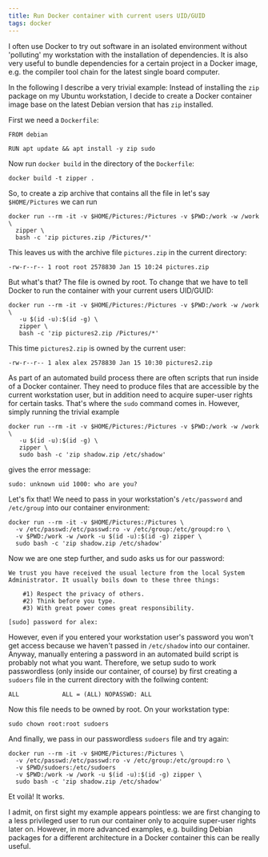 ```yaml
---
title: Run Docker container with current users UID/GUID
tags: docker
---
```


I often use Docker to try out software in an isolated environment without 'polluting' my workstation with the installation of dependencies.
It is also very useful to bundle dependencies for a certain project in a Docker image, e.g. the compiler tool chain for the latest single board computer.

In the following I describe a very trivial example: Instead of installing the `zip` package on my Ubuntu workstation, I decide to create a Docker container image base on the latest Debian version that has `zip` installed.

First we need a `Dockerfile`:
```
FROM debian

RUN apt update && apt install -y zip sudo
```

Now run `docker build` in the directory of the `Dockerfile`:
```
docker build -t zipper .
```

So, to create a zip archive that contains all the file in let's say `$HOME/Pictures` we can run
```
docker run --rm -it -v $HOME/Pictures:/Pictures -v $PWD:/work -w /work \
  zipper \
  bash -c 'zip pictures.zip /Pictures/*'
```

This leaves us with the archive file `pictures.zip` in the current directory:
```
-rw-r--r-- 1 root root 2578830 Jan 15 10:24 pictures.zip
```

But what's that? The file is owned by root. To change that we have to tell Docker to run the container with your current users UID/GUID:
```
docker run --rm -it -v $HOME/Pictures:/Pictures -v $PWD:/work -w /work \
   -u $(id -u):$(id -g) \
   zipper \
   bash -c 'zip pictures2.zip /Pictures/*'
```

This time `pictures2.zip` is owned by the current user:
```
-rw-r--r-- 1 alex alex 2578830 Jan 15 10:30 pictures2.zip
```

As part of an automated build process there are often scripts that run inside of a Docker container.
They need to produce files that are accessible by the current workstation user, but in addition need to acquire super-user rights for certain tasks.
That's where the `sudo` command comes in. However, simply running the trivial example
```
docker run --rm -it -v $HOME/Pictures:/Pictures -v $PWD:/work -w /work \
   -u $(id -u):$(id -g) \
   zipper \
   sudo bash -c 'zip shadow.zip /etc/shadow'
``` 
gives the error message:
```
sudo: unknown uid 1000: who are you?
```
Let's fix that! We need to pass in your workstation's `/etc/password` and `/etc/group` into our container environment:
```
docker run --rm -it -v $HOME/Pictures:/Pictures \
  -v /etc/passwd:/etc/passwd:ro -v /etc/group:/etc/groupd:ro \
  -v $PWD:/work -w /work -u $(id -u):$(id -g) zipper \
  sudo bash -c 'zip shadow.zip /etc/shadow'
```

Now we are one step further, and sudo asks us for our password:
```
We trust you have received the usual lecture from the local System
Administrator. It usually boils down to these three things:

    #1) Respect the privacy of others.
    #2) Think before you type.
    #3) With great power comes great responsibility.

[sudo] password for alex:
```

However, even if you entered your workstation user's password you won't get access because we haven't passed in `/etc/shadow` into our container.
Anyway, manually entering a password in an automated build script is probably not what you want.
Therefore, we setup sudo to work passwordless (only inside our container, of course) by first creating a `sudoers` file in the current directory with the follwing content:
```
ALL            ALL = (ALL) NOPASSWD: ALL
```

Now this file needs to be owned by root. On your workstation type:
```
sudo chown root:root sudoers
```

And finally, we pass in our passwordless `sudoers` file and try again:
```
docker run --rm -it -v $HOME/Pictures:/Pictures \
  -v /etc/passwd:/etc/passwd:ro -v /etc/group:/etc/groupd:ro \
  -v $PWD/sudoers:/etc/sudoers
  -v $PWD:/work -w /work -u $(id -u):$(id -g) zipper \
  sudo bash -c 'zip shadow.zip /etc/shadow'
```
Et voilà! It works.

I admit, on first sight my example appears pointless: we are first changing to a less privileged user to run our container only to acquire super-user rights later on.
However, in more advanced examples, e.g. building Debian packages for a different architecture in a Docker container this can be really useful.

